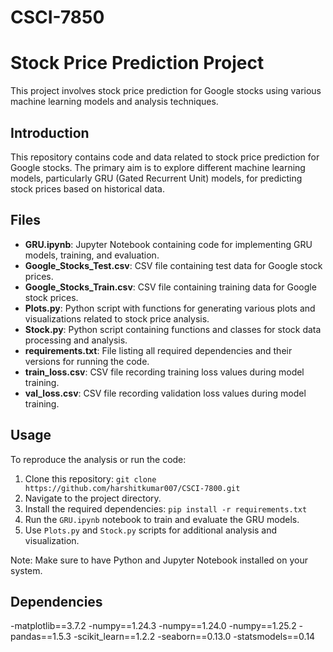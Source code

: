 # CSCI-7850
# Stock Price Prediction Project

This project involves stock price prediction for Google stocks using various machine learning models and analysis techniques.

## Introduction

This repository contains code and data related to stock price prediction for Google stocks. The primary aim is to explore different machine learning models, particularly GRU (Gated Recurrent Unit) models, for predicting stock prices based on historical data.

## Files

- **GRU.ipynb**: Jupyter Notebook containing code for implementing GRU models, training, and evaluation.
- **Google_Stocks_Test.csv**: CSV file containing test data for Google stock prices.
- **Google_Stocks_Train.csv**: CSV file containing training data for Google stock prices.
- **Plots.py**: Python script with functions for generating various plots and visualizations related to stock price analysis.
- **Stock.py**: Python script containing functions and classes for stock data processing and analysis.
- **requirements.txt**: File listing all required dependencies and their versions for running the code.
- **train_loss.csv**: CSV file recording training loss values during model training.
- **val_loss.csv**: CSV file recording validation loss values during model training.

## Usage

To reproduce the analysis or run the code:

1. Clone this repository: `git clone https://github.com/harshitkumar007/CSCI-7800.git`
2. Navigate to the project directory.
3. Install the required dependencies: `pip install -r requirements.txt`
4. Run the `GRU.ipynb` notebook to train and evaluate the GRU models.
5. Use `Plots.py` and `Stock.py` scripts for additional analysis and visualization.

Note: Make sure to have Python and Jupyter Notebook installed on your system.

## Dependencies

-matplotlib==3.7.2
-numpy==1.24.3
-numpy==1.24.0
-numpy==1.25.2
-pandas==1.5.3
-scikit_learn==1.2.2
-seaborn==0.13.0
-statsmodels==0.14



